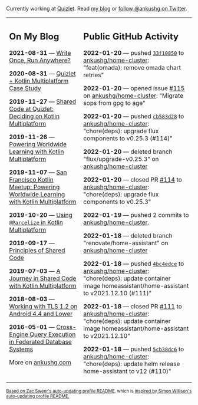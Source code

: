 Currently working at [Quizlet](https://quizlet.com/). Read [my blog](https://ankushg.com/) or [follow @ankushg on Twitter](https://twitter.com/ankushg).

<table><tr><td valign="top" width="40%">

## On My Blog
<!-- blog starts -->
**2021-08-31** — [Write Once, Run Anywhere?](https://ankushg.com/posts/write-once-run-anywhere-increment/)

**2020-08-31** — [Quizlet + Kotlin Multiplatform Case Study](https://ankushg.com/posts/quizlet-kotlin-multiplatform-case-study/)

**2019-11-27** — [Shared Code at Quizlet: Deciding on Kotlin Multiplatform](https://ankushg.com/posts/shared-code-kotlin-multiplatform/)

**2019-11-26** — [Powering Worldwide Learning with Kotlin Multiplatform](https://ankushg.com/speaking/droidcon-sf-2019)

**2019-11-07** — [San Francisco Kotlin Meetup: Powering Worldwide Learning with Kotlin Multiplatform](https://ankushg.com/speaking/sf-kotlin-meetup-2019)

**2019-10-20** — [Using `@Parcelize` in Kotlin Multiplatform](https://ankushg.com/posts/multiplatform-parcelize/)

**2019-09-17** — [Principles of Shared Code](https://ankushg.com/speaking/denver-startup-week-2019)

**2019-07-03** — [A Journey in Shared Code with Kotlin Multiplatform](https://ankushg.com/speaking/droidcon-berlin-2019)

**2018-08-03** — [Working with TLS 1.2 on Android 4.4 and Lower](https://ankushg.com/posts/tls-1.2-on-android/)

**2016-05-01** — [Cross-Engine Query Execution in Federated Database Systems](https://ankushg.com/projects/thesis)
<!-- blog ends -->
More on [ankushg.com](https://ankushg.com/)
</td><td valign="top" width="60%">

## Public GitHub Activity
<!-- githubActivity starts -->
**2022-01-20** — pushed [`33f10850`](https://github.com/ankushg/home-cluster/commit/33f108503a0b4aa959b8fe71a9a06265bee03bc7) to [ankushg/home-cluster](https://api.github.com/repos/ankushg/home-cluster): "feat(omada): remove omada chart retries"

**2022-01-20** — opened issue [#115](https://github.com/ankushg/home-cluster/issues/115) on [ankushg/home-cluster](https://api.github.com/repos/ankushg/home-cluster): "Migrate sops from gpg to age"

**2022-01-20** — pushed [`cb583d28`](https://github.com/ankushg/home-cluster/commit/cb583d28cee61482225e2b604d6a64c049848660) to [ankushg/home-cluster](https://api.github.com/repos/ankushg/home-cluster): "chore(deps): upgrade flux components to v0.25.3 (#114)"

**2022-01-20** — deleted branch "flux/upgrade-v0.25.3" on [ankushg/home-cluster](https://api.github.com/repos/ankushg/home-cluster)

**2022-01-20** — closed PR [#114](https://github.com/ankushg/home-cluster/pull/114) to [ankushg/home-cluster](https://api.github.com/repos/ankushg/home-cluster): "chore(deps): upgrade flux components to v0.25.3"

**2022-01-19** — pushed 2 commits to [ankushg/home-cluster](https://api.github.com/repos/ankushg/home-cluster).

**2022-01-18** — deleted branch "renovate/home-assistant" on [ankushg/home-cluster](https://api.github.com/repos/ankushg/home-cluster)

**2022-01-18** — pushed [`4bc4edce`](https://github.com/ankushg/home-cluster/commit/4bc4edce64aed25a80382d9303b988005c07ac52) to [ankushg/home-cluster](https://api.github.com/repos/ankushg/home-cluster): "chore(deps): update container image homeassistant/home-assistant to v2021.12.10 (#111)"

**2022-01-18** — closed PR [#111](https://github.com/ankushg/home-cluster/pull/111) to [ankushg/home-cluster](https://api.github.com/repos/ankushg/home-cluster): "chore(deps): update container image homeassistant/home-assistant to v2021.12.10"

**2022-01-18** — pushed [`5cb38dc6`](https://github.com/ankushg/home-cluster/commit/5cb38dc6c28acb7815f5bb665a366b7b3e6e3ce7) to [ankushg/home-cluster](https://api.github.com/repos/ankushg/home-cluster): "chore(deps): update helm release home-assistant to v12 (#110)"
<!-- githubActivity ends -->
</td></tr></table>

<sub><a href="https://github.com/ZacSweers/ZacSweers">Based on Zac Sweer's auto-updating profile README</a>, which is <a href="https://simonwillison.net/2020/Jul/10/self-updating-profile-readme/">inspired by Simon Willison's auto-updating profile README.</a></sub>